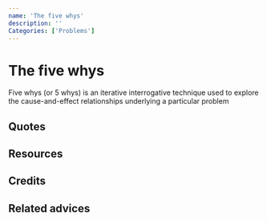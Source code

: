 ```yaml
---
name: 'The five whys'
description: ''
Categories: ['Problems']
---
```

# The five whys
Five whys (or 5 whys) is an iterative interrogative technique used to explore the cause-and-effect relationships underlying a particular problem
## Quotes

## Resources

## Credits

## Related advices

